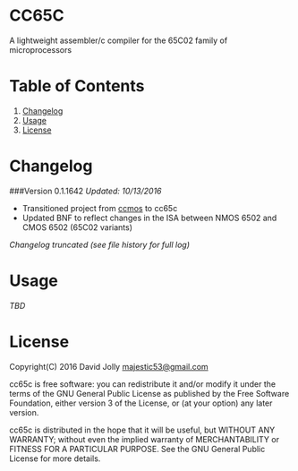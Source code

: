CC65C
=====

A lightweight assembler/c compiler for the 65C02 family of microprocessors

Table of Contents
=================

1. [Changelog](https://github.com/majestic53/cc65c#changelog)
2. [Usage](https://github.com/majestic53/cc65c#usage)
2. [License](https://github.com/majestic53/cc65c#license)

Changelog
=========

###Version 0.1.1642
*Updated: 10/13/2016*

* Transitioned project from [ccmos](https://github.com/majestic53/ccmos) to cc65c
* Updated BNF to reflect changes in the ISA between NMOS 6502 and CMOS 6502 (65C02 variants)

*Changelog truncated (see file history for full log)*

Usage
=====

*TBD*

License
=======

Copyright(C) 2016 David Jolly <majestic53@gmail.com>

cc65c is free software: you can redistribute it and/or modify
it under the terms of the GNU General Public License as published by
the Free Software Foundation, either version 3 of the License, or
(at your option) any later version.

cc65c is distributed in the hope that it will be useful,
but WITHOUT ANY WARRANTY; without even the implied warranty of
MERCHANTABILITY or FITNESS FOR A PARTICULAR PURPOSE.  See the
GNU General Public License for more details.
